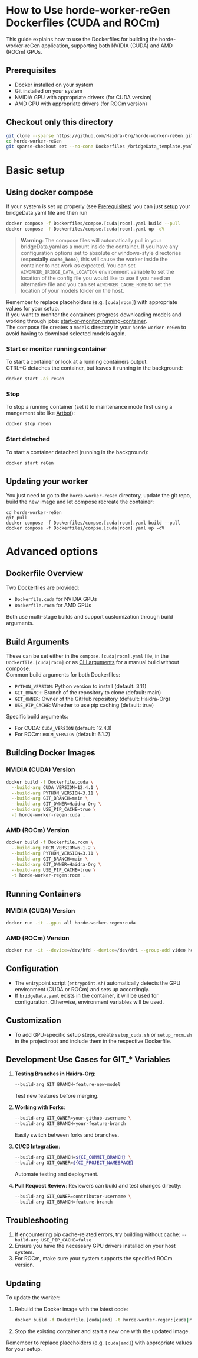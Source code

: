 # How to Use horde-worker-reGen Dockerfiles (CUDA and ROCm)

This guide explains how to use the Dockerfiles for building the horde-worker-reGen application, supporting both NVIDIA (CUDA) and AMD (ROCm) GPUs.

## Prerequisites

- Docker installed on your system
- Git installed on your system
- NVIDIA GPU with appropriate drivers (for CUDA version)
- AMD GPU with appropriate drivers (for ROCm version)

## Checkout only this directory

```bash
git clone --sparse https://github.com/Haidra-Org/horde-worker-reGen.git
cd horde-worker-reGen
git sparse-checkout set --no-cone Dockerfiles /bridgeData_template.yaml
```

# Basic setup
## Using docker compose

If your system is set up properly (see [Prerequisites](#prerequisites))
you can just [setup](https://github.com/Haidra-Org/horde-worker-reGen?tab=readme-ov-file#configure) your bridgeData.yaml file and then run
```bash
docker compose -f Dockerfiles/compse.[cuda|rocm].yaml build --pull
docker compose -f Dockerfiles/compse.[cuda|rocm].yaml up -dV
```

> **Warning**: The compose files will automatically pull in your bridgeData.yaml as a mount inside the container. If you have any configuration options set to absolute or windows-style directories (**especially `cache_home`**), this will cause the worker inside the container to not work as expected. You can set `AIWORKER_BRIDGE_DATA_LOCATION` environment variable to set the location of the config file you would like to use if you need an alternative file and you can set `AIWORKER_CACHE_HOME` to set the location of your models folder on the host.

Remember to replace placeholders (e.g. `[cuda|rocm]`) with appropriate values for your setup.  
If you want to monitor the containers progress downloading models and working through jobs: [start-or-monitor-running-container](#start-or-monitor-running-container).  
The compose file creates a `models` directory in your `horde-worker-reGen` to avoid having to download selected models again.  

### Start or monitor running container
To start a container or look at a running containers output.  
CTRL+C detaches the container, but leaves it running in the background:
```bash
docker start -ai reGen
```

### Stop
To stop a running container (set it to maintenance mode first using a mangement site like [Artbot](https://tinybots.net/artbot/settings?panel=workers)):
```bash
docker stop reGen
```

### Start detached
To start a container detached (running in the background):
```bash
docker start reGen
```

## Updating your worker
You just need to go to the `horde-worker-reGen` directory, update the git repo, build the new image and let compose recreate the container:
```
cd horde-worker-reGen
git pull
docker compose -f Dockerfiles/compse.[cuda|rocm].yaml build --pull
docker compose -f Dockerfiles/compse.[cuda|rocm].yaml up -dV
```

# Advanced options
## Dockerfile Overview

Two Dockerfiles are provided:
- `Dockerfile.cuda` for NVIDIA GPUs
- `Dockerfile.rocm` for AMD GPUs

Both use multi-stage builds and support customization through build arguments.

## Build Arguments

These can be set either in the `compose.[cuda|rocm].yaml` file, in the `Dockerfile.[cuda|rocm]` or as [CLI arguments](#building-docker-images) for a manual build without compose.  
Common build arguments for both Dockerfiles:

- `PYTHON_VERSION`: Python version to install (default: 3.11)
- `GIT_BRANCH`: Branch of the repository to clone (default: main)
- `GIT_OWNER`: Owner of the GitHub repository (default: Haidra-Org)
- `USE_PIP_CACHE`: Whether to use pip caching (default: true)

Specific build arguments:
- For CUDA: `CUDA_VERSION` (default: 12.4.1)
- For ROCm: `ROCM_VERSION` (default: 6.1.2)

## Building Docker Images

### NVIDIA (CUDA) Version

```bash
docker build -f Dockerfile.cuda \
  --build-arg CUDA_VERSION=12.4.1 \
  --build-arg PYTHON_VERSION=3.11 \
  --build-arg GIT_BRANCH=main \
  --build-arg GIT_OWNER=Haidra-Org \
  --build-arg USE_PIP_CACHE=true \
  -t horde-worker-regen:cuda .
```

### AMD (ROCm) Version

```bash
docker build -f Dockerfile.rocm \
  --build-arg ROCM_VERSION=6.1.2 \
  --build-arg PYTHON_VERSION=3.11 \
  --build-arg GIT_BRANCH=main \
  --build-arg GIT_OWNER=Haidra-Org \
  --build-arg USE_PIP_CACHE=true \
  -t horde-worker-regen:rocm .
```

## Running Containers

### NVIDIA (CUDA) Version

```bash
docker run -it --gpus all horde-worker-regen:cuda
```

### AMD (ROCm) Version

```bash
docker run -it --device=/dev/kfd --device=/dev/dri --group-add video horde-worker-regen:rocm
```

## Configuration

- The entrypoint script (`entrypoint.sh`) automatically detects the GPU environment (CUDA or ROCm) and sets up accordingly.
- If `bridgeData.yaml` exists in the container, it will be used for configuration. Otherwise, environment variables will be used.

## Customization

- To add GPU-specific setup steps, create `setup_cuda.sh` or `setup_rocm.sh` in the project root and include them in the respective Dockerfile.

## Development Use Cases for GIT_* Variables

1. **Testing Branches in Haidra-Org**:
   ```bash
   --build-arg GIT_BRANCH=feature-new-model
   ```
   Test new features before merging.

2. **Working with Forks**:
   ```bash
   --build-arg GIT_OWNER=your-github-username \
   --build-arg GIT_BRANCH=your-feature-branch
   ```
   Easily switch between forks and branches.

3. **CI/CD Integration**:
   ```bash
   --build-arg GIT_BRANCH=${CI_COMMIT_BRANCH} \
   --build-arg GIT_OWNER=${CI_PROJECT_NAMESPACE}
   ```
   Automate testing and deployment.

4. **Pull Request Review**:
   Reviewers can build and test changes directly:
   ```bash
   --build-arg GIT_OWNER=contributor-username \
   --build-arg GIT_BRANCH=feature-branch
   ```

## Troubleshooting

1. If encountering pip cache-related errors, try building without cache: `--build-arg USE_PIP_CACHE=false`
2. Ensure you have the necessary GPU drivers installed on your host system.
3. For ROCm, make sure your system supports the specified ROCm version.

## Updating

To update the worker:

1. Rebuild the Docker image with the latest code:
   ```bash
   docker build -f Dockerfile.[cuda|amd] -t horde-worker-regen:[cuda|rocm] .
   ```
2. Stop the existing container and start a new one with the updated image.

Remember to replace placeholders (e.g. `[cuda|amd]`) with appropriate values for your setup.
